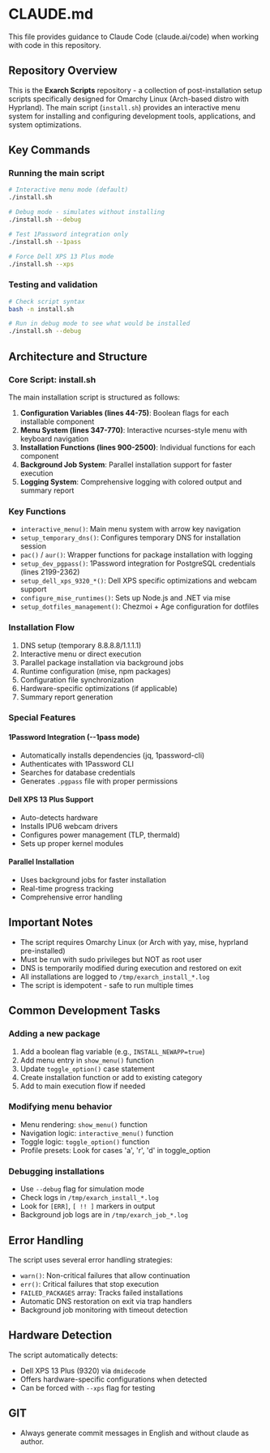 # CLAUDE.md

This file provides guidance to Claude Code (claude.ai/code) when working with code in this repository.

## Repository Overview

This is the **Exarch Scripts** repository - a collection of post-installation setup scripts specifically designed for Omarchy Linux (Arch-based distro with Hyprland). The main script (`install.sh`) provides an interactive menu system for installing and configuring development tools, applications, and system optimizations.

## Key Commands

### Running the main script
```bash
# Interactive menu mode (default)
./install.sh

# Debug mode - simulates without installing
./install.sh --debug

# Test 1Password integration only
./install.sh --1pass

# Force Dell XPS 13 Plus mode
./install.sh --xps
```

### Testing and validation
```bash
# Check script syntax
bash -n install.sh

# Run in debug mode to see what would be installed
./install.sh --debug
```

## Architecture and Structure

### Core Script: install.sh

The main installation script is structured as follows:

1. **Configuration Variables (lines 44-75)**: Boolean flags for each installable component
2. **Menu System (lines 347-770)**: Interactive ncurses-style menu with keyboard navigation
3. **Installation Functions (lines 900-2500)**: Individual functions for each component
4. **Background Job System**: Parallel installation support for faster execution
5. **Logging System**: Comprehensive logging with colored output and summary report

### Key Functions

- `interactive_menu()`: Main menu system with arrow key navigation
- `setup_temporary_dns()`: Configures temporary DNS for installation session
- `pac()` / `aur()`: Wrapper functions for package installation with logging
- `setup_dev_pgpass()`: 1Password integration for PostgreSQL credentials (lines 2199-2362)
- `setup_dell_xps_9320_*()`: Dell XPS specific optimizations and webcam support
- `configure_mise_runtimes()`: Sets up Node.js and .NET via mise
- `setup_dotfiles_management()`: Chezmoi + Age configuration for dotfiles

### Installation Flow

1. DNS setup (temporary 8.8.8.8/1.1.1.1)
2. Interactive menu or direct execution
3. Parallel package installation via background jobs
4. Runtime configuration (mise, npm packages)
5. Configuration file synchronization
6. Hardware-specific optimizations (if applicable)
7. Summary report generation

### Special Features

#### 1Password Integration (--1pass mode)
- Automatically installs dependencies (jq, 1password-cli)
- Authenticates with 1Password CLI
- Searches for database credentials
- Generates `.pgpass` file with proper permissions

#### Dell XPS 13 Plus Support
- Auto-detects hardware
- Installs IPU6 webcam drivers
- Configures power management (TLP, thermald)
- Sets up proper kernel modules

#### Parallel Installation
- Uses background jobs for faster installation
- Real-time progress tracking
- Comprehensive error handling

## Important Notes

- The script requires Omarchy Linux (or Arch with yay, mise, hyprland pre-installed)
- Must be run with sudo privileges but NOT as root user
- DNS is temporarily modified during execution and restored on exit
- All installations are logged to `/tmp/exarch_install_*.log`
- The script is idempotent - safe to run multiple times

## Common Development Tasks

### Adding a new package
1. Add a boolean flag variable (e.g., `INSTALL_NEWAPP=true`)
2. Add menu entry in `show_menu()` function
3. Update `toggle_option()` case statement
4. Create installation function or add to existing category
5. Add to main execution flow if needed

### Modifying menu behavior
- Menu rendering: `show_menu()` function
- Navigation logic: `interactive_menu()` function
- Toggle logic: `toggle_option()` function
- Profile presets: Look for cases 'a', 'r', 'd' in toggle_option

### Debugging installations
- Use `--debug` flag for simulation mode
- Check logs in `/tmp/exarch_install_*.log`
- Look for `[ERR]`, `[ !! ]` markers in output
- Background job logs are in `/tmp/exarch_job_*.log`

## Error Handling

The script uses several error handling strategies:
- `warn()`: Non-critical failures that allow continuation
- `err()`: Critical failures that stop execution
- `FAILED_PACKAGES` array: Tracks failed installations
- Automatic DNS restoration on exit via trap handlers
- Background job monitoring with timeout detection

## Hardware Detection

The script automatically detects:
- Dell XPS 13 Plus (9320) via `dmidecode`
- Offers hardware-specific configurations when detected
- Can be forced with `--xps` flag for testing

## GIT
- Always generate commit messages in English and without claude as author.